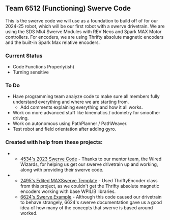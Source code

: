 ## Team 6512 (Functioning) Swerve Code
This is the swerve code we will use as a foundation to build off of for our 2024-25 robot, which will be our first robot with a swerve drivetrain. 
We are using the SDS Mk4 Swerve Modules with REV Neos and Spark MAX Motor controllers. For encoders, we are using Thrifty absolute magnetic encoders and the built-in Spark Max relative encoders.

### Current Status
- Code Functions Properly(ish)
- Turning sensitive

### To Do
- Have programming team analyze code to make sure all members fully understand everything and where we are starting from.
  - Add comments explaining everything and how it all works.
- Work on more advanced stuff like kinematics / odometry for smoother driving.
- Work on autonomous using PathPlanner / PathWeaver.
- Test robot and field orientation after adding gyro.

### Created with help from these projects:
- - [4534's 2023 Swerve Code](https://github.com/4534-WiredWizards/4534-Swerve-Public) - Thanks to our mentor team, the Wired Wizards, for helping us get our swerve drivetrain up and working, along with providing their swerve code.
- - [2495's Edited MAXSwerve Template](https://github.com/FRC2495/MAXSwerve) - Used ThriftyEncoder class from this project, as we couldn't get the Thrifty absolute magnetic encoders working with base WPILIB libraries.
  - [6624's Swerve Example](https://compendium.readthedocs.io/en/latest/tasks/drivetrains/swerve.html) - Although this code caused our drivetrain to behave strangely, 6624's swerve documentation gave us a good idea of how many of the concepts that swerve is based around worked.
